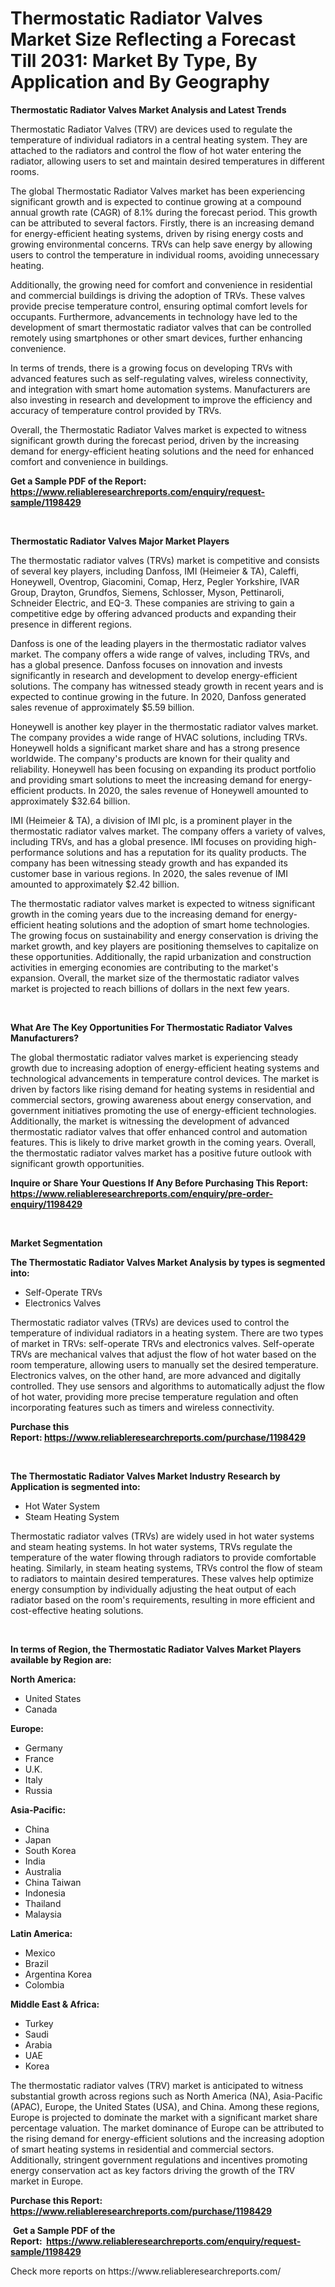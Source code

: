 <p><h1>Thermostatic Radiator Valves Market Size Reflecting a Forecast Till 2031: Market By Type, By Application and By Geography</h1></p><p><strong>Thermostatic Radiator Valves Market Analysis and Latest Trends</strong></p>
<p><p>Thermostatic Radiator Valves (TRV) are devices used to regulate the temperature of individual radiators in a central heating system. They are attached to the radiators and control the flow of hot water entering the radiator, allowing users to set and maintain desired temperatures in different rooms.</p><p>The global Thermostatic Radiator Valves market has been experiencing significant growth and is expected to continue growing at a compound annual growth rate (CAGR) of 8.1% during the forecast period. This growth can be attributed to several factors. Firstly, there is an increasing demand for energy-efficient heating systems, driven by rising energy costs and growing environmental concerns. TRVs can help save energy by allowing users to control the temperature in individual rooms, avoiding unnecessary heating.</p><p>Additionally, the growing need for comfort and convenience in residential and commercial buildings is driving the adoption of TRVs. These valves provide precise temperature control, ensuring optimal comfort levels for occupants. Furthermore, advancements in technology have led to the development of smart thermostatic radiator valves that can be controlled remotely using smartphones or other smart devices, further enhancing convenience.</p><p>In terms of trends, there is a growing focus on developing TRVs with advanced features such as self-regulating valves, wireless connectivity, and integration with smart home automation systems. Manufacturers are also investing in research and development to improve the efficiency and accuracy of temperature control provided by TRVs.</p><p>Overall, the Thermostatic Radiator Valves market is expected to witness significant growth during the forecast period, driven by the increasing demand for energy-efficient heating solutions and the need for enhanced comfort and convenience in buildings.</p></p>
<p><strong>Get a Sample PDF of the Report:&nbsp; <a href="https://www.reliableresearchreports.com/enquiry/request-sample/1198429">https://www.reliableresearchreports.com/enquiry/request-sample/1198429</a></strong></p>
<p>&nbsp;</p>
<p><strong>Thermostatic Radiator Valves Major Market Players</strong></p>
<p><p>The thermostatic radiator valves (TRVs) market is competitive and consists of several key players, including Danfoss, IMI (Heimeier & TA), Caleffi, Honeywell, Oventrop, Giacomini, Comap, Herz, Pegler Yorkshire, IVAR Group, Drayton, Grundfos, Siemens, Schlosser, Myson, Pettinaroli, Schneider Electric, and EQ-3. These companies are striving to gain a competitive edge by offering advanced products and expanding their presence in different regions.</p><p>Danfoss is one of the leading players in the thermostatic radiator valves market. The company offers a wide range of valves, including TRVs, and has a global presence. Danfoss focuses on innovation and invests significantly in research and development to develop energy-efficient solutions. The company has witnessed steady growth in recent years and is expected to continue growing in the future. In 2020, Danfoss generated sales revenue of approximately $5.59 billion.</p><p>Honeywell is another key player in the thermostatic radiator valves market. The company provides a wide range of HVAC solutions, including TRVs. Honeywell holds a significant market share and has a strong presence worldwide. The company's products are known for their quality and reliability. Honeywell has been focusing on expanding its product portfolio and providing smart solutions to meet the increasing demand for energy-efficient products. In 2020, the sales revenue of Honeywell amounted to approximately $32.64 billion.</p><p>IMI (Heimeier & TA), a division of IMI plc, is a prominent player in the thermostatic radiator valves market. The company offers a variety of valves, including TRVs, and has a global presence. IMI focuses on providing high-performance solutions and has a reputation for its quality products. The company has been witnessing steady growth and has expanded its customer base in various regions. In 2020, the sales revenue of IMI amounted to approximately $2.42 billion.</p><p>The thermostatic radiator valves market is expected to witness significant growth in the coming years due to the increasing demand for energy-efficient heating solutions and the adoption of smart home technologies. The growing focus on sustainability and energy conservation is driving the market growth, and key players are positioning themselves to capitalize on these opportunities. Additionally, the rapid urbanization and construction activities in emerging economies are contributing to the market's expansion. Overall, the market size of the thermostatic radiator valves market is projected to reach billions of dollars in the next few years.</p></p>
<p>&nbsp;</p>
<p><strong>What Are The Key Opportunities For Thermostatic Radiator Valves Manufacturers?</strong></p>
<p><p>The global thermostatic radiator valves market is experiencing steady growth due to increasing adoption of energy-efficient heating systems and technological advancements in temperature control devices. The market is driven by factors like rising demand for heating systems in residential and commercial sectors, growing awareness about energy conservation, and government initiatives promoting the use of energy-efficient technologies. Additionally, the market is witnessing the development of advanced thermostatic radiator valves that offer enhanced control and automation features. This is likely to drive market growth in the coming years. Overall, the thermostatic radiator valves market has a positive future outlook with significant growth opportunities.</p></p>
<p><strong>Inquire or Share Your Questions If Any Before Purchasing This Report: <a href="https://www.reliableresearchreports.com/enquiry/pre-order-enquiry/1198429">https://www.reliableresearchreports.com/enquiry/pre-order-enquiry/1198429</a></strong></p>
<p>&nbsp;</p>
<p><strong>Market Segmentation</strong></p>
<p><strong>The Thermostatic Radiator Valves Market Analysis by types is segmented into:</strong></p>
<p><ul><li>Self-Operate TRVs</li><li>Electronics Valves</li></ul></p>
<p><p>Thermostatic radiator valves (TRVs) are devices used to control the temperature of individual radiators in a heating system. There are two types of market in TRVs: self-operate TRVs and electronics valves. Self-operate TRVs are mechanical valves that adjust the flow of hot water based on the room temperature, allowing users to manually set the desired temperature. Electronics valves, on the other hand, are more advanced and digitally controlled. They use sensors and algorithms to automatically adjust the flow of hot water, providing more precise temperature regulation and often incorporating features such as timers and wireless connectivity.</p></p>
<p><strong>Purchase this Report:&nbsp;<a href="https://www.reliableresearchreports.com/purchase/1198429">https://www.reliableresearchreports.com/purchase/1198429</a></strong></p>
<p>&nbsp;</p>
<p><strong>The Thermostatic Radiator Valves Market Industry Research by Application is segmented into:</strong></p>
<p><ul><li>Hot Water System</li><li>Steam Heating System</li></ul></p>
<p><p>Thermostatic radiator valves (TRVs) are widely used in hot water systems and steam heating systems. In hot water systems, TRVs regulate the temperature of the water flowing through radiators to provide comfortable heating. Similarly, in steam heating systems, TRVs control the flow of steam to radiators to maintain desired temperatures. These valves help optimize energy consumption by individually adjusting the heat output of each radiator based on the room's requirements, resulting in more efficient and cost-effective heating solutions.</p></p>
<p>&nbsp;</p>
<p><strong>In terms of Region, the Thermostatic Radiator Valves Market Players available by Region are:</strong></p>
<p>
    <p> <strong> North America: </strong>
        <ul>
            <li>United States</li>
            <li>Canada</li>
        </ul>
        </p> 
    <p> <strong> Europe: </strong>
        <ul>
            <li>Germany</li>
            <li>France</li>
            <li>U.K.</li>
            <li>Italy</li>
            <li>Russia</li>
        </ul>
        </p> 
    <p> <strong> Asia-Pacific: </strong>
        <ul>
            <li>China</li>
            <li>Japan</li>
            <li>South Korea</li>
            <li>India</li>
            <li>Australia</li>
            <li>China Taiwan</li>
            <li>Indonesia</li>
            <li>Thailand</li>
            <li>Malaysia</li>
        </ul>
        </p> 
    <p> <strong> Latin America: </strong>
        <ul>
            <li>Mexico</li>
            <li>Brazil</li>
            <li>Argentina Korea</li>
            <li>Colombia</li>
        </ul>
        </p> 
    <p> <strong> Middle East & Africa: </strong>
        <ul>
            <li>Turkey</li>
            <li>Saudi</li>
            <li>Arabia</li>
            <li>UAE</li>
            <li>Korea</li>
        </ul>
    </p>
    </p>
<p><p>The thermostatic radiator valves (TRV) market is anticipated to witness substantial growth across regions such as North America (NA), Asia-Pacific (APAC), Europe, the United States (USA), and China. Among these regions, Europe is projected to dominate the market with a significant market share percentage valuation. The market dominance of Europe can be attributed to the rising demand for energy-efficient solutions and the increasing adoption of smart heating systems in residential and commercial sectors. Additionally, stringent government regulations and incentives promoting energy conservation act as key factors driving the growth of the TRV market in Europe.</p></p>
<p><strong>Purchase this Report: <a href="https://www.reliableresearchreports.com/purchase/1198429">https://www.reliableresearchreports.com/purchase/1198429</a></strong></p>
<p>&nbsp;<strong>Get a Sample PDF of the Report:&nbsp;&nbsp;<a href="https://www.reliableresearchreports.com/enquiry/request-sample/1198429">https://www.reliableresearchreports.com/enquiry/request-sample/1198429</a></strong></p>
<p><strong></strong></p>
<p>Check more reports on https://www.reliableresearchreports.com/</p>